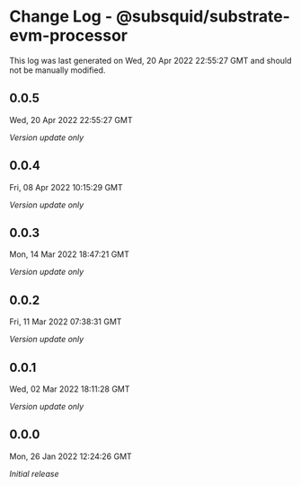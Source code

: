 # Change Log - @subsquid/substrate-evm-processor

This log was last generated on Wed, 20 Apr 2022 22:55:27 GMT and should not be manually modified.

## 0.0.5
Wed, 20 Apr 2022 22:55:27 GMT

_Version update only_

## 0.0.4
Fri, 08 Apr 2022 10:15:29 GMT

_Version update only_

## 0.0.3
Mon, 14 Mar 2022 18:47:21 GMT

_Version update only_

## 0.0.2
Fri, 11 Mar 2022 07:38:31 GMT

_Version update only_

## 0.0.1
Wed, 02 Mar 2022 18:11:28 GMT

_Version update only_

## 0.0.0
Mon, 26 Jan 2022 12:24:26 GMT

_Initial release_

